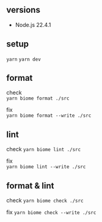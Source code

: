 ## versions
- Node.js 22.4.1

## setup
`yarn`
`yarn dev`

## format
check  
`yarn biome format ./src`

fix  
`yarn biome format --write ./src`

## lint
check
`yarn biome lint ./src`

fix  
`yarn biome lint --write ./src`

## format & lint
check
`yarn biome check ./src`

fix
`yarn biome check --write ./src`